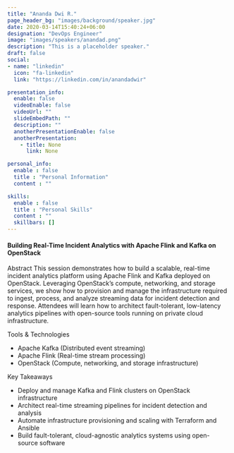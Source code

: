 ```yaml
---
title: "Ananda Dwi R."
page_header_bg: "images/background/speaker.jpg"
date: 2020-03-14T15:40:24+06:00
designation: "DevOps Engineer"
image: "images/speakers/anandad.png"
description: "This is a placeholder speaker."
draft: false
social:
- name: "linkedin"
  icon: "fa-linkedin"
  link: "https://linkedin.com/in/anandadwir"

presentation_info:
  enable: false
  videoEnable: false
  videoUrl: ""
  slideEmbedPath: ""
  description: ""
  anotherPresentationEnable: false
  anotherPresentation:
    - title: None
      link: None

personal_info:
  enable : false
  title : "Personal Information"
  content : ""

skills:
  enable : false
  title : "Personal Skills"
  content : ""
  skillbars: []
---
```


#### Building Real-Time Incident Analytics with Apache Flink and Kafka on OpenStack

Abstract
This session demonstrates how to build a scalable, real-time incident analytics platform using Apache Flink and Kafka deployed on OpenStack. Leveraging OpenStack’s compute, networking, and storage services, we show how to provision and manage the infrastructure required to ingest, process, and analyze streaming data for incident detection and response. Attendees will learn how to architect fault-tolerant, low-latency analytics pipelines with open-source tools running on private cloud infrastructure.

Tools & Technologies
- Apache Kafka (Distributed event streaming)
- Apache Flink (Real-time stream processing)
- OpenStack (Compute, networking, and storage infrastructure)

Key Takeaways
- Deploy and manage Kafka and Flink clusters on OpenStack infrastructure
- Architect real-time streaming pipelines for incident detection and analysis
- Automate infrastructure provisioning and scaling with Terraform and Ansible
- Build fault-tolerant, cloud-agnostic analytics systems using open-source software
